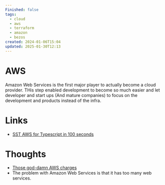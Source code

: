 ```yaml
---
Finished: false
tags:
  - cloud
  - aws
  - terraform
  - amazon
  - bezos
created: 2024-01-06T15:04
updated: 2025-01-30T12:13
---
```



# AWS
Amazon Web Services is the first major player to actually become a cloud provider. THis step enabled development to become so much easier and let developer and start ups (And mature companies) to focus on the development and products instead of the infra. 

# Links
- [SST AWS for Typescript in 100 seconds](https://www.youtube.com/watch?v=JY_d0vf-rfw)

# Thoughts 
- [Those god-damn AWS charges](https://www.youtube.com/watch?v=uyIlAO390v4&ab_channel=cardouken)
- The problem with Amazon Web Services is that it has too many web services. 



